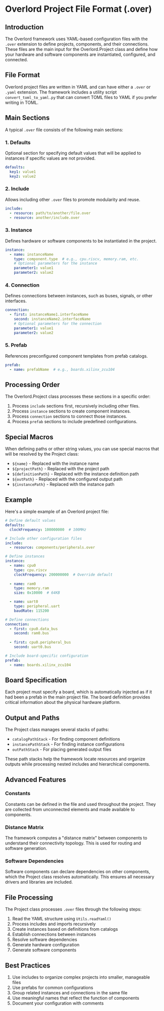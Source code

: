 # Overlord Project File Format (.over)

## Introduction

The Overlord framework uses YAML-based configuration files with the `.over` extension to define projects, components, and their connections. These files are the main input for the Overlord.Project class and define how your hardware and software components are instantiated, configured, and connected.

## File Format

Overlord project files are written in YAML and can have either a `.over` or `.yaml` extension. The framework includes a utility script `convert_toml_to_yaml.py` that can convert TOML files to YAML if you prefer writing in TOML.

## Main Sections

A typical `.over` file consists of the following main sections:

### 1. Defaults

Optional section for specifying default values that will be applied to instances if specific values are not provided.

```yaml
defaults:
  key1: value1
  key2: value2
```

### 2. Include

Allows including other `.over` files to promote modularity and reuse.

```yaml
include:
  - resource: path/to/another/file.over
  - resource: another/include.over
```

### 3. Instance

Defines hardware or software components to be instantiated in the project.

```yaml
instance:
  - name: instanceName
    type: component.type  # e.g., cpu.riscv, memory.ram, etc.
    # Optional parameters for the instance
    parameter1: value1
    parameter2: value2
```

### 4. Connection

Defines connections between instances, such as buses, signals, or other interfaces.

```yaml
connection:
  - first: instanceName1.interfaceName
    second: instanceName2.interfaceName
    # Optional parameters for the connection
    parameter1: value1
    parameter2: value2
```

### 5. Prefab

References preconfigured component templates from prefab catalogs.

```yaml
prefab:
  - name: prefabName  # e.g., boards.xilinx_zcu104
```

## Processing Order

The Overlord.Project class processes these sections in a specific order:

1. Process `include` sections first, recursively including other files.
2. Process `instance` sections to create component instances.
3. Process `connection` sections to connect those instances.
4. Process `prefab` sections to include predefined configurations.

## Special Macros

When defining paths or other string values, you can use special macros that will be resolved by the Project class:

- `${name}` - Replaced with the instance name
- `${projectPath}` - Replaced with the project path
- `${definitionPath}` - Replaced with the instance definition path
- `${outPath}` - Replaced with the configured output path
- `${instancePath}` - Replaced with the instance path

## Example

Here's a simple example of an Overlord project file:

```yaml
# Define default values
defaults:
  clockFrequency: 100000000  # 100MHz

# Include other configuration files
include:
  - resource: components/peripherals.over

# Define instances
instance:
  - name: cpu0
    type: cpu.riscv
    clockFrequency: 200000000  # Override default
  
  - name: ram0
    type: memory.ram
    size: 0x10000  # 64KB

  - name: uart0
    type: peripheral.uart
    baudRate: 115200

# Define connections
connection:
  - first: cpu0.data_bus
    second: ram0.bus
  
  - first: cpu0.peripheral_bus
    second: uart0.bus

# Include board-specific configuration
prefab:
  - name: boards.xilinx_zcu104
```

## Board Specification

Each project must specify a board, which is automatically injected as if it had been a prefab in the main project file. The board definition provides critical information about the physical hardware platform.

## Output and Paths

The Project class manages several stacks of paths:

- `catalogPathStack` - For finding component definitions
- `instancePathStack` - For finding instance configurations
- `outPathStack` - For placing generated output files

These path stacks help the framework locate resources and organize outputs while processing nested includes and hierarchical components.

## Advanced Features

### Constants

Constants can be defined in the file and used throughout the project. They are collected from unconnected elements and made available to components.

### Distance Matrix

The framework computes a "distance matrix" between components to understand their connectivity topology. This is used for routing and software generation.

### Software Dependencies

Software components can declare dependencies on other components, which the Project class resolves automatically. This ensures all necessary drivers and libraries are included.

## File Processing

The Project class processes `.over` files through the following steps:

1. Read the YAML structure using `Utils.readYaml()`
2. Process includes and imports recursively
3. Create instances based on definitions from catalogs
4. Establish connections between instances
5. Resolve software dependencies
6. Generate hardware configuration
7. Generate software components

## Best Practices

1. Use includes to organize complex projects into smaller, manageable files
2. Use prefabs for common configurations
3. Group related instances and connections in the same file
4. Use meaningful names that reflect the function of components
5. Document your configuration with comments